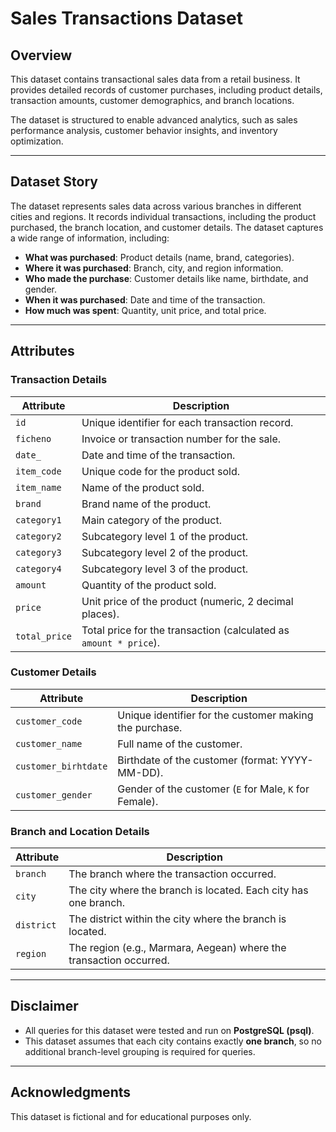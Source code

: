 # Sales Transactions Dataset

## **Overview**
This dataset contains transactional sales data from a retail business. It provides detailed records of customer purchases, including product details, transaction amounts, customer demographics, and branch locations.

The dataset is structured to enable advanced analytics, such as sales performance analysis, customer behavior insights, and inventory optimization.

---

## **Dataset Story**
The dataset represents sales data across various branches in different cities and regions. It records individual transactions, including the product purchased, the branch location, and customer details. The dataset captures a wide range of information, including:

- **What was purchased**: Product details (name, brand, categories).
- **Where it was purchased**: Branch, city, and region information.
- **Who made the purchase**: Customer details like name, birthdate, and gender.
- **When it was purchased**: Date and time of the transaction.
- **How much was spent**: Quantity, unit price, and total price.

---

## **Attributes**
### **Transaction Details**
| **Attribute**      | **Description**                                                                                     |
|---------------------|-----------------------------------------------------------------------------------------------------|
| `id`               | Unique identifier for each transaction record.                                                      |
| `ficheno`          | Invoice or transaction number for the sale.                                                         |
| `date_`            | Date and time of the transaction.                                                                   |
| `item_code`        | Unique code for the product sold.                                                                   |
| `item_name`        | Name of the product sold.                                                                           |
| `brand`            | Brand name of the product.                                                                          |
| `category1`        | Main category of the product.                                                                       |
| `category2`        | Subcategory level 1 of the product.                                                                 |
| `category3`        | Subcategory level 2 of the product.                                                                 |
| `category4`        | Subcategory level 3 of the product.                                                                 |
| `amount`           | Quantity of the product sold.                                                                       |
| `price`            | Unit price of the product (numeric, 2 decimal places).                                              |
| `total_price`      | Total price for the transaction (calculated as `amount * price`).                                    |

### **Customer Details**
| **Attribute**          | **Description**                                                                                 |
|-------------------------|-------------------------------------------------------------------------------------------------|
| `customer_code`        | Unique identifier for the customer making the purchase.                                         |
| `customer_name`        | Full name of the customer.                                                                      |
| `customer_birhtdate`   | Birthdate of the customer (format: YYYY-MM-DD).                                                 |
| `customer_gender`      | Gender of the customer (`E` for Male, `K` for Female).                                          |

### **Branch and Location Details**
| **Attribute**          | **Description**                                                                                 |
|-------------------------|-------------------------------------------------------------------------------------------------|
| `branch`              | The branch where the transaction occurred.                                                      |
| `city`                | The city where the branch is located. Each city has one branch.                                  |
| `district`            | The district within the city where the branch is located.                                       |
| `region`              | The region (e.g., Marmara, Aegean) where the transaction occurred.                               |

---

## **Disclaimer**
- All queries for this dataset were tested and run on **PostgreSQL (psql)**.
- This dataset assumes that each city contains exactly **one branch**, so no additional branch-level grouping is required for queries.

---

## **Acknowledgments**
This dataset is fictional and for educational purposes only.